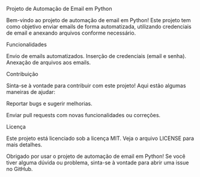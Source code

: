 Projeto de Automação de Email em Python

Bem-vindo ao projeto de automação de email em Python! Este projeto tem como objetivo enviar emails de forma automatizada, utilizando credenciais de email e anexando arquivos conforme necessário.

Funcionalidades

Envio de emails automatizados.
Inserção de credenciais (email e senha).
Anexação de arquivos aos emails.

Contribuição

Sinta-se à vontade para contribuir com este projeto! Aqui estão algumas maneiras de ajudar:

Reportar bugs e sugerir melhorias.

Enviar pull requests com novas funcionalidades ou correções.

Licença

Este projeto está licenciado sob a licença MIT. Veja o arquivo LICENSE para mais detalhes.

Obrigado por usar o projeto de automação de email em Python! 
Se você tiver alguma dúvida ou problema, sinta-se à vontade para abrir uma issue no GitHub.
